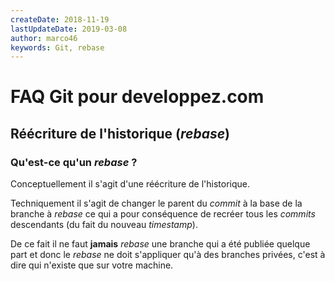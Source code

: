 ```yaml
---
createDate: 2018-11-19
lastUpdateDate: 2019-03-08
author: marco46
keywords: Git, rebase
---
```


# FAQ Git pour developpez.com

## Réécriture de l'historique (*rebase*)

### Qu'est-ce qu'un *rebase* ?

Conceptuellement il s'agit d'une réécriture de l'historique.

Techniquement il s'agit de changer le parent du *commit* à la base de la branche à *rebase* ce qui a pour conséquence de recréer tous les *commits* descendants (du fait du nouveau *timestamp*).

De ce fait il ne faut **jamais** *rebase* une branche qui a été publiée quelque part et donc le *rebase* ne doit s'appliquer qu'à des branches privées, c'est à dire qui n'existe que sur votre machine.
